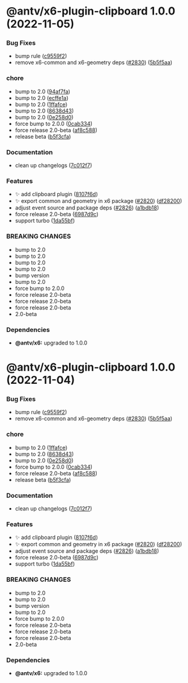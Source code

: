 # @antv/x6-plugin-clipboard 1.0.0 (2022-11-05)


### Bug Fixes

* bump rule ([c9559f2](https://github.com/antvis/x6/commit/c9559f2f30790857ff066be7d0ce99ed8933e20c))
* remove x6-common and x6-geometry deps ([#2830](https://github.com/antvis/x6/issues/2830)) ([5b5f5aa](https://github.com/antvis/x6/commit/5b5f5aa7ea6fded1b15abc79b9b5a5e2281b3ab9))


### chore

* bump to 2.0 ([94af7fa](https://github.com/antvis/x6/commit/94af7fa7ec96e3417db9aa5d245751507ae2671e))
* bump to 2.0 ([ecffe1a](https://github.com/antvis/x6/commit/ecffe1a2a8bcf5538f027c3c54acaefc50215023))
* bump to 2.0 ([1ffafce](https://github.com/antvis/x6/commit/1ffafcea22472f4e5b50319c91667a1eea457219))
* bump to 2.0 ([8638d43](https://github.com/antvis/x6/commit/8638d4310b67b9107e8ef1f6d7a22311f1999df0))
* bump to 2.0 ([0e258d0](https://github.com/antvis/x6/commit/0e258d0704b444103410a565fe033dae76426ad4))
* force bump to 2.0.0 ([0cab334](https://github.com/antvis/x6/commit/0cab334e4b72a4df33a371c37dfbeff8dc0ae231))
* force release 2.0-beta ([af8c588](https://github.com/antvis/x6/commit/af8c5887b3de721f125da6d71e40c3ec76d0f660))
* release beta ([b5f3cfa](https://github.com/antvis/x6/commit/b5f3cfa2042f5196a995a38a8f41f140cabdce57))


### Documentation

* clean up changelogs ([7c012f7](https://github.com/antvis/x6/commit/7c012f7360ad9b74e5292a7a8d0d04b0ec28987e))


### Features

* ✨ add clipboard plugin ([8107f6d](https://github.com/antvis/x6/commit/8107f6df5de52a33e1b8094a44d59ee7fd2a8042))
* ✨ export common and geometry in x6 package ([#2820](https://github.com/antvis/x6/issues/2820)) ([df28200](https://github.com/antvis/x6/commit/df282000cc5e17521147c77c210e172c444c9938))
* adjust event source and package deps ([#2826](https://github.com/antvis/x6/issues/2826)) ([a1bdb18](https://github.com/antvis/x6/commit/a1bdb18b1d1e1967e8e27862fed2e4fe8787a8cb))
* force release 2.0-beta ([6987d9c](https://github.com/antvis/x6/commit/6987d9ce64454cd76f697d33f96715dbdf56524a))
* support turbo ([1da55bf](https://github.com/antvis/x6/commit/1da55bfda73edaa96515998b5766e9ed5f241ee9))


### BREAKING CHANGES

* bump to 2.0
* bump to 2.0
* bump to 2.0
* bump to 2.0
* bump version
* bump to 2.0
* force bump to 2.0.0
* force release 2.0-beta
* force release 2.0-beta
* force release 2.0-beta
* 2.0-beta





### Dependencies

* **@antv/x6:** upgraded to 1.0.0

# @antv/x6-plugin-clipboard 1.0.0 (2022-11-04)


### Bug Fixes

* bump rule ([c9559f2](https://github.com/antvis/x6/commit/c9559f2f30790857ff066be7d0ce99ed8933e20c))
* remove x6-common and x6-geometry deps ([#2830](https://github.com/antvis/x6/issues/2830)) ([5b5f5aa](https://github.com/antvis/x6/commit/5b5f5aa7ea6fded1b15abc79b9b5a5e2281b3ab9))


### chore

* bump to 2.0 ([1ffafce](https://github.com/antvis/x6/commit/1ffafcea22472f4e5b50319c91667a1eea457219))
* bump to 2.0 ([8638d43](https://github.com/antvis/x6/commit/8638d4310b67b9107e8ef1f6d7a22311f1999df0))
* bump to 2.0 ([0e258d0](https://github.com/antvis/x6/commit/0e258d0704b444103410a565fe033dae76426ad4))
* force bump to 2.0.0 ([0cab334](https://github.com/antvis/x6/commit/0cab334e4b72a4df33a371c37dfbeff8dc0ae231))
* force release 2.0-beta ([af8c588](https://github.com/antvis/x6/commit/af8c5887b3de721f125da6d71e40c3ec76d0f660))
* release beta ([b5f3cfa](https://github.com/antvis/x6/commit/b5f3cfa2042f5196a995a38a8f41f140cabdce57))


### Documentation

* clean up changelogs ([7c012f7](https://github.com/antvis/x6/commit/7c012f7360ad9b74e5292a7a8d0d04b0ec28987e))


### Features

* ✨ add clipboard plugin ([8107f6d](https://github.com/antvis/x6/commit/8107f6df5de52a33e1b8094a44d59ee7fd2a8042))
* ✨ export common and geometry in x6 package ([#2820](https://github.com/antvis/x6/issues/2820)) ([df28200](https://github.com/antvis/x6/commit/df282000cc5e17521147c77c210e172c444c9938))
* adjust event source and package deps ([#2826](https://github.com/antvis/x6/issues/2826)) ([a1bdb18](https://github.com/antvis/x6/commit/a1bdb18b1d1e1967e8e27862fed2e4fe8787a8cb))
* force release 2.0-beta ([6987d9c](https://github.com/antvis/x6/commit/6987d9ce64454cd76f697d33f96715dbdf56524a))
* support turbo ([1da55bf](https://github.com/antvis/x6/commit/1da55bfda73edaa96515998b5766e9ed5f241ee9))


### BREAKING CHANGES

* bump to 2.0
* bump to 2.0
* bump version
* bump to 2.0
* force bump to 2.0.0
* force release 2.0-beta
* force release 2.0-beta
* force release 2.0-beta
* 2.0-beta





### Dependencies

* **@antv/x6:** upgraded to 1.0.0
